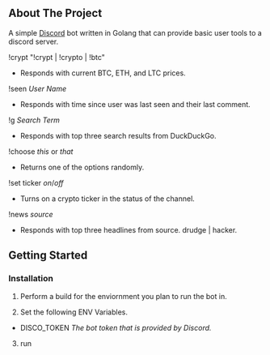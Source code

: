 <!-- ABOUT THE PROJECT -->
## About The Project

A simple [Discord](https://discord.com) bot written in Golang that can provide basic user tools to a discord server.

!crypt "!crypt | !crypto | !btc"
- Responds with current BTC, ETH, and LTC prices.

!seen _User Name_
- Responds with time since user was last seen and their last comment.

!g _Search Term_
- Responds with top three search results from DuckDuckGo.

!choose _this_ or _that_
- Returns one of the options randomly.

!set ticker _on_/_off_
- Turns on a crypto ticker in the status of the channel.

!news _source_
- Responds with top three headlines from source.  drudge | hacker.

<!-- GETTING STARTED -->
## Getting Started

### Installation

1. Perform a build for the enviornment you plan to run the bot in.

2. Set the following ENV Variables.
- DISCO_TOKEN _The bot token that is provided by Discord._

3. run

